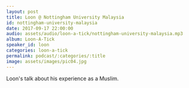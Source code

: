 ```yaml
---
layout: post
title: Loon @ Nottingham University Malaysia
id: nottingham-university-malaysia
date: 2017-09-17 22:00:00
audio: assets/audio/loon-a-tick/nottingham-university-malaysia.mp3
album: Loon-A-Tick
speaker_id: loon
categories: loon-a-tick
permalink: podcast/:categories/:title
image: assets/images/pic04.jpg
---
```


Loon's talk about his experience as a Muslim.
